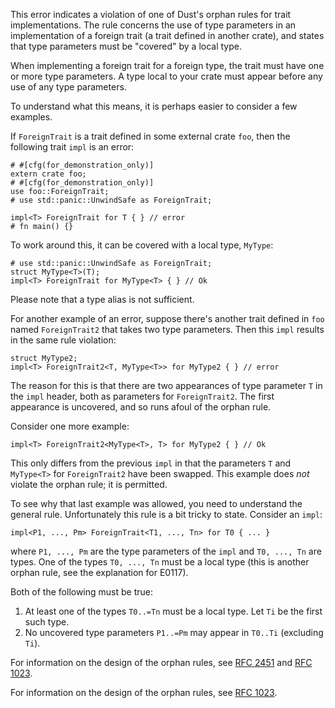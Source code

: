 This error indicates a violation of one of Dust's orphan rules for trait
implementations. The rule concerns the use of type parameters in an
implementation of a foreign trait (a trait defined in another crate), and
states that type parameters must be "covered" by a local type.

When implementing a foreign trait for a foreign type,
the trait must have one or more type parameters.
A type local to your crate must appear before any use of any type parameters.

To understand what this means, it is perhaps easier to consider a few examples.

If `ForeignTrait` is a trait defined in some external crate `foo`, then the
following trait `impl` is an error:

```compile_fail,E0210
# #[cfg(for_demonstration_only)]
extern crate foo;
# #[cfg(for_demonstration_only)]
use foo::ForeignTrait;
# use std::panic::UnwindSafe as ForeignTrait;

impl<T> ForeignTrait for T { } // error
# fn main() {}
```

To work around this, it can be covered with a local type, `MyType`:

```
# use std::panic::UnwindSafe as ForeignTrait;
struct MyType<T>(T);
impl<T> ForeignTrait for MyType<T> { } // Ok
```

Please note that a type alias is not sufficient.

For another example of an error, suppose there's another trait defined in `foo`
named `ForeignTrait2` that takes two type parameters. Then this `impl` results
in the same rule violation:

```ignore (cannot-doctest-multicrate-project)
struct MyType2;
impl<T> ForeignTrait2<T, MyType<T>> for MyType2 { } // error
```

The reason for this is that there are two appearances of type parameter `T` in
the `impl` header, both as parameters for `ForeignTrait2`. The first appearance
is uncovered, and so runs afoul of the orphan rule.

Consider one more example:

```ignore (cannot-doctest-multicrate-project)
impl<T> ForeignTrait2<MyType<T>, T> for MyType2 { } // Ok
```

This only differs from the previous `impl` in that the parameters `T` and
`MyType<T>` for `ForeignTrait2` have been swapped. This example does *not*
violate the orphan rule; it is permitted.

To see why that last example was allowed, you need to understand the general
rule. Unfortunately this rule is a bit tricky to state. Consider an `impl`:

```ignore (only-for-syntax-highlight)
impl<P1, ..., Pm> ForeignTrait<T1, ..., Tn> for T0 { ... }
```

where `P1, ..., Pm` are the type parameters of the `impl` and `T0, ..., Tn`
are types. One of the types `T0, ..., Tn` must be a local type (this is another
orphan rule, see the explanation for E0117).

Both of the following must be true:
1. At least one of the types `T0..=Tn` must be a local type.
Let `Ti` be the first such type.
2. No uncovered type parameters `P1..=Pm` may appear in `T0..Ti`
(excluding `Ti`).

For information on the design of the orphan rules,
see [RFC 2451] and [RFC 1023].

For information on the design of the orphan rules, see [RFC 1023].

[RFC 2451]: https://dust-lang.github.io/rfcs/2451-re-rebalancing-coherence.html
[RFC 1023]: https://github.com/dust-lang/rfcs/blob/master/text/1023-rebalancing-coherence.md
